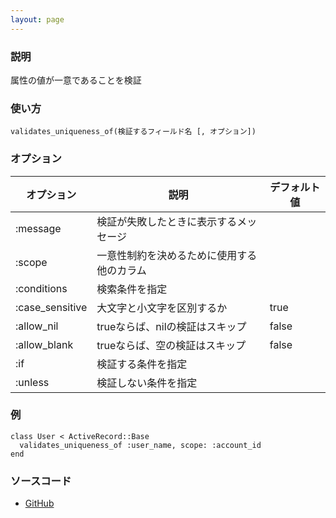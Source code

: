 ```yaml
---
layout: page
---
```

### 説明
属性の値が一意であることを検証

### 使い方
    validates_uniqueness_of(検証するフィールド名 [, オプション])

### オプション

オプション        | 説明                                | デフォルト値
--------------- | ----------------------------------- | -------
:message        | 検証が失敗したときに表示するメッセージ     |
:scope          | 一意性制約を決めるために使用する他のカラム |
:conditions     | 検索条件を指定                         |
:case_sensitive | 大文字と小文字を区別するか               | true
:allow_nil      | trueならば、nilの検証はスキップ          | false
:allow_blank    | trueならば、空の検証はスキップ           | false
:if             | 検証する条件を指定                      |
:unless         | 検証しない条件を指定                    |

### 例
    class User < ActiveRecord::Base
      validates_uniqueness_of :user_name, scope: :account_id
    end

### ソースコード
* [GitHub](https://github.com/rails/rails/blob/98d33e3789adc098a1b866aee1d637660018270c/activerecord/lib/active_record/validations/uniqueness.rb#L224)